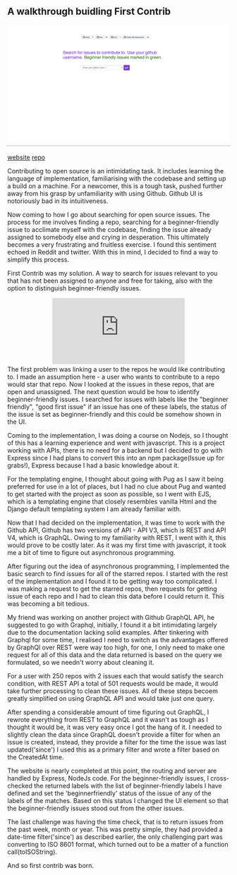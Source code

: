 ## A walkthrough buidling First Contrib


<img src="./first-contrib.png">

[website](https://firstcontrib.herokuapp.com/) [repo](https://github.com/krishnanunnir/opensource-first-contrib-search)  

Contributing to open source is an intimidating task. It includes learning the language of implementation, familiarising with the codebase and setting up a build on a machine. For a newcomer, this is a tough task, pushed further away from his grasp by unfamiliarity with using Github. Github UI is notoriously bad in its intuitiveness.

Now coming to how I go about searching for open source issues. The process for me involves finding a repo, searching for a beginner-friendly issue to acclimate myself with the codebase, finding the issue already assigned to somebody else and crying in desperation. This ultimately becomes a very frustrating and fruitless exercise. I found this sentiment echoed in Reddit and twitter. With this in mind, I decided to find a way to simplify this process. 

First Contrib was my solution. A way to search for issues relevant to you that has not been assigned to anyone and free for taking, also with the option to distinguish beginner-friendly issues.  
<center>
<iframe src="https://www.youtube.com/embed/fiS4sBCAyfg" frameborder="0" allow="accelerometer; autoplay; encrypted-media; gyroscope; picture-in-picture" allowfullscreen></iframe>
</center>
The first problem was linking a user to the repos he would like contributing to. I made an assumption here - a user who wants to contribute to a repo would star that repo. Now I looked at the issues in these repos, that are open and unassigned. The next question would be how to identify beginner-friendly issues. I searched for issues with labels like the "beginner friendly", "good first issue" if an issue has one of these labels, the status of the issue is set as beginner-friendly and this could be somehow shown in the UI.

Coming to the implementation, I was doing a course on Nodejs, so I thought of this has a learning experience and went with javascript. This is a project working with APIs, there is no need for a backend but I decided to go with Express since I had plans to convert this into an npm package(Issue up for grabs!), Express because I had a basic knowledge about it.   

For the templating engine, I thought about going with Pug as I saw it being preferred for use in a lot of places, but I had no clue about Pug and wanted to get started with the project as soon as possible, so I went with EJS, which is a templating engine that closely resembles vanilla Html and the Django default templating system I am already familiar with. 

Now that I had decided on the implementation, it was time to work with the Github API, Github has two versions of API - API V3, which is REST and API V4, which is GraphQL. Owing to my familiarity with REST, I went with it, this would prove to be costly later. As it was my first time with javascript, it took me a bit of time to figure out asynchronous programming.  

After figuring out the idea of asynchronous programming, I implemented the basic search to find issues for all of the starred repos. I started with the rest of the implementation and I found it to be getting way too complicated. I was making a request to get the starred repos, then requests for getting issue of each repo and I had to clean this data before I could return it. This was becoming a bit tedious.

My friend was working on another project with Github GraphQL API, he suggested to go with Graphql, initially, I found it a bit intimidating largely due to the documentation lacking solid examples. After tinkering with Graphql for some time, I realised I need to switch as the advantages offered by GraphQl over REST were way too high, for one, I only need to make one request for all of this data and the data returned is based on the query we formulated, so we needn't worry about cleaning it.

For a user with 250 repos with 2 issues each that would satisfy the search condition, with REST API a total of 501 requests would be made, it would take further processing to clean these issues. All of these steps becoem greatly simplified on using GraphQL API and would take just one query.

After spending a considerable amount of time figuring out GraphQL, I rewrote everything from REST to GraphQL and it wasn't as tough as I thought it would be, it was very easy once I got the hang of it. I needed to slightly clean the data since GraphQL doesn't provide a filter for when an issue is created, instead, they provide a filter for the time the issue was last updated('since') I used this as a primary filter and wrote a filter based on the CreatedAt time.

The website is nearly completed at this point, the routing and server are handled by Express, NodeJs code. For the beginner-friendly issues, I cross-checked the returned labels with the list of beginner-friendly labels I have defined and set the 'beginnerfriendly' status of the issue of any of the labels of the matches. Based on this status I changed the UI element so that the beginner-friendly issues stood out from the other issues.

The last challenge was having the time check, that is to return issues from the past week, month or year. This was pretty simple, they had provided a date-time filter('since') as described earlier, the only challenging part was converting to ISO 8601 format, which turned out to be a matter of a function call(toISOString). 

And so first contrib was born.

